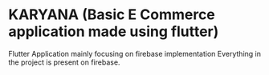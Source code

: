 # KARYANA (Basic E Commerce application made using flutter)
Flutter Application mainly focusing on firebase implementation
Everything in the project is present on firebase.
